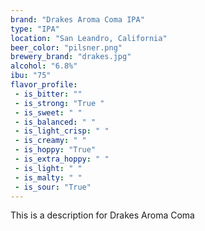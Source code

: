 ```yaml
---
brand: "Drakes Aroma Coma IPA"
type: "IPA"
location: "San Leandro, California"
beer_color: "pilsner.png"
brewery_brand: "drakes.jpg"
alcohol: "6.8%"
ibu: "75"
flavor_profile:
 - is_bitter: ""
 - is_strong: "True "
 - is_sweet: " "
 - is_balanced: " "
 - is_light_crisp: " "
 - is_creamy: " "
 - is_hoppy: "True"
 - is_extra_hoppy: " "
 - is_light: " "
 - is_malty: " "
 - is_sour: "True"
---
```


This is a description for Drakes Aroma Coma